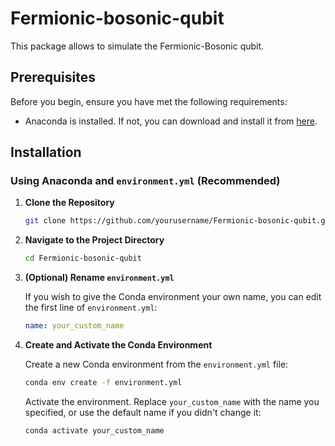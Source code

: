 # Fermionic-bosonic-qubit

This package allows to simulate the Fermionic-Bosonic qubit.

## Prerequisites

Before you begin, ensure you have met the following requirements:
- Anaconda is installed. If not, you can download and install it from [here](https://www.anaconda.com/download).

## Installation

### Using Anaconda and `environment.yml` (Recommended)

1. **Clone the Repository**

    ```bash
    git clone https://github.com/yourusername/Fermionic-bosonic-qubit.git
    ```

2. **Navigate to the Project Directory**

    ```bash
    cd Fermionic-bosonic-qubit
    ```

3. **(Optional) Rename `environment.yml`**

    If you wish to give the Conda environment your own name, you can edit the first line of `environment.yml`:
    
    ```yaml
    name: your_custom_name
    ```

4. **Create and Activate the Conda Environment**

    Create a new Conda environment from the `environment.yml` file:

    ```bash
    conda env create -f environment.yml
    ```

    Activate the environment. Replace `your_custom_name` with the name you specified, or use the default name if you didn't change it:

    ```bash
    conda activate your_custom_name
    ```


